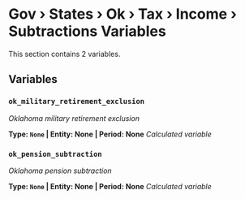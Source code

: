 # Gov › States › Ok › Tax › Income › Subtractions Variables

This section contains 2 variables.

## Variables

### `ok_military_retirement_exclusion`
*Oklahoma military retirement exclusion*

**Type: `None` | Entity: None | Period: None**
*Calculated variable*

### `ok_pension_subtraction`
*Oklahoma pension subtraction*

**Type: `None` | Entity: None | Period: None**
*Calculated variable*
